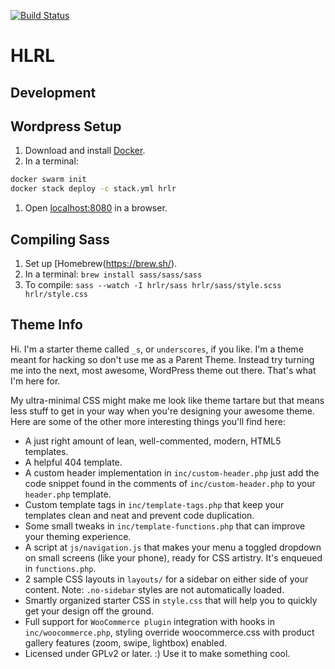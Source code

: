 [![Build Status](https://travis-ci.org/Automattic/_s.svg?branch=master)](https://travis-ci.org/Automattic/_s)

HLRL
===

Development
-----------

## Wordpress Setup
1. Download and install [Docker](https://download.docker.com/mac/stable/Docker.dmg).
1. In a terminal:
```sh
docker swarm init
docker stack deploy -c stack.yml hrlr
```
1. Open [localhost:8080](http://localhost:8080) in a browser.

## Compiling Sass
1. Set up [Homebrew(https://brew.sh/).
1. In a terminal: `brew install sass/sass/sass`
1. To compile: `sass --watch -I hrlr/sass hrlr/sass/style.scss hrlr/style.css`


Theme Info
----------

Hi. I'm a starter theme called `_s`, or `underscores`, if you like. I'm a theme meant for hacking so don't use me as a Parent Theme. Instead try turning me into the next, most awesome, WordPress theme out there. That's what I'm here for.

My ultra-minimal CSS might make me look like theme tartare but that means less stuff to get in your way when you're designing your awesome theme. Here are some of the other more interesting things you'll find here:

* A just right amount of lean, well-commented, modern, HTML5 templates.
* A helpful 404 template.
* A custom header implementation in `inc/custom-header.php` just add the code snippet found in the comments of `inc/custom-header.php` to your `header.php` template.
* Custom template tags in `inc/template-tags.php` that keep your templates clean and neat and prevent code duplication.
* Some small tweaks in `inc/template-functions.php` that can improve your theming experience.
* A script at `js/navigation.js` that makes your menu a toggled dropdown on small screens (like your phone), ready for CSS artistry. It's enqueued in `functions.php`.
* 2 sample CSS layouts in `layouts/` for a sidebar on either side of your content.
Note: `.no-sidebar` styles are not automatically loaded.
* Smartly organized starter CSS in `style.css` that will help you to quickly get your design off the ground.
* Full support for `WooCommerce plugin` integration with hooks in `inc/woocommerce.php`, styling override woocommerce.css with product gallery features (zoom, swipe, lightbox) enabled.
* Licensed under GPLv2 or later. :) Use it to make something cool.
